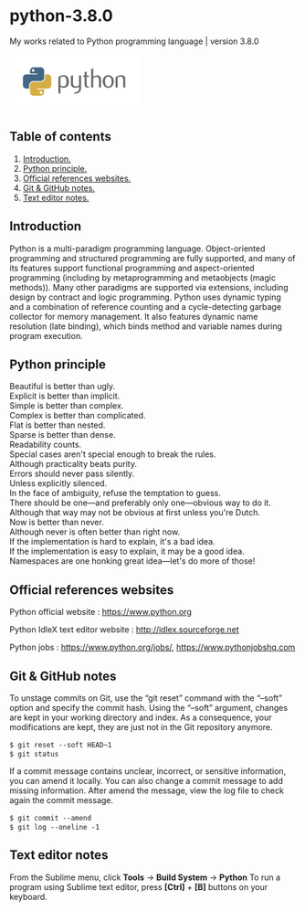 # python-3.8.0
My works related to Python programming language | version 3.8.0

<img src="python.png" height="100">

## Table of contents
1. [Introduction.](#introduction)
2. [Python principle.](#principle)
3. [Official references websites.](#references)
4. [Git & GitHub notes.](#git)
5. [Text editor notes.](#editor)

<a name="introduction"></a>
## Introduction
Python is a multi-paradigm programming language. Object-oriented programming and structured programming are fully supported, and many of its features support functional programming and aspect-oriented programming (including by metaprogramming and metaobjects (magic methods)). Many other paradigms are supported via extensions, including design by contract and logic programming. Python uses dynamic typing and a combination of reference counting and a cycle-detecting garbage collector for memory management. It also features dynamic name resolution (late binding), which binds method and variable names during program execution.

<a name="principle"></a>
## Python principle
Beautiful is better than ugly. <br />
Explicit is better than implicit. <br />
Simple is better than complex. <br />
Complex is better than complicated. <br />
Flat is better than nested. <br />
Sparse is better than dense. <br />
Readability counts. <br />
Special cases aren't special enough to break the rules. <br />
Although practicality beats purity. <br />
Errors should never pass silently. <br />
Unless explicitly silenced. <br />
In the face of ambiguity, refuse the temptation to guess. <br />
There should be one—and preferably only one—obvious way to do it. <br />
Although that way may not be obvious at first unless you're Dutch. <br />
Now is better than never. <br />
Although never is often better than right now. <br />
If the implementation is hard to explain, it's a bad idea. <br />
If the implementation is easy to explain, it may be a good idea. <br />
Namespaces are one honking great idea—let's do more of those!

## Official references websites
<a name="references"></a>
Python official website : https://www.python.org

Python IdleX text editor website : http://idlex.sourceforge.net

Python jobs : https://www.python.org/jobs/, https://www.pythonjobshq.com

<a name="github"></a>
## Git & GitHub notes
To unstage commits on Git, use the “git reset” command with the “–soft” option and specify the commit hash. Using the “–soft” argument, changes are kept in your working directory and index. As a consequence, your modifications are kept, they are just not in the Git repository anymore.
```
$ git reset --soft HEAD~1
$ git status
```

If a commit message contains unclear, incorrect, or sensitive information, you can amend it locally. You can also change a commit message to add missing information. After amend the message, view the log file to check again the commit message.
```
$ git commit --amend
$ git log --oneline -1
```

<a name="editor"></a>
## Text editor notes
From the Sublime menu, click **Tools** -> **Build System** -> **Python**
To run a program using Sublime text editor, press **[Ctrl]** + **[B]** buttons on your keyboard.
